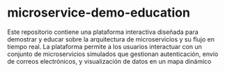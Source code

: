 # microservice-demo-education
Este repositorio contiene una plataforma interactiva diseñada para demostrar y educar sobre la arquitectura de microservicios y su flujo en tiempo real. La plataforma permite a los usuarios interactuar con un conjunto de microservicios simulados que gestionan autenticación, envío de correos electrónicos, y visualización de datos en un mapa dinámico
